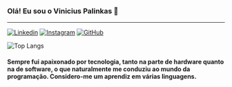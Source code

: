 ### Olá! Eu sou o Vinicius Palinkas 👋

---------------------------------------------------------------------------

[![Linkedin](https://img.shields.io/badge/LinkedIn-0077B5?style=for-the-badge&logo=linkedin&logoColor=white)](https://www.linkedin.com/in/vinicius-palinkas/)
[![Instagram](https://img.shields.io/badge/Instagram-E4405F?style=for-the-badge&logo=instagram&logoColor=white)](https://www.instagram.com/vinipalinkas/)
[![GitHub](https://img.shields.io/badge/GitHub-100000?style=for-the-badge&logo=github&logoColor=white)](https://github.com/vinipalinkas/)

![Top Langs](https://github-readme-stats.vercel.app/api/top-langs/?username=vinipalinkas&size_weight=0.5&count_weight=0.5)


#### Sempre fui apaixonado por tecnologia, tanto na parte de hardware quanto na de software, o que naturalmente me conduziu ao mundo da programação. Considero-me um aprendiz em várias linguagens.
